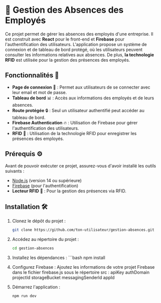# 🚀 Gestion des Absences des Employés

Ce projet permet de gérer les absences des employés d'une entreprise. Il est construit avec **React** pour le front-end et **Firebase** pour l'authentification des utilisateurs. L'application propose un système de connexion et de tableau de bord protégé, où les utilisateurs peuvent consulter les informations relatives aux absences. De plus, **la technologie RFID** est utilisée pour la gestion des présences des employés.

## Fonctionnalités 🎯

- **Page de connexion** 🔑 : Permet aux utilisateurs de se connecter avec leur email et mot de passe.
- **Tableau de bord** 📊 : Accès aux informations des employés et de leurs absences.
- **Route protégée** 🔒 : Seul un utilisateur authentifié peut accéder au tableau de bord.
- **Firebase Authentication** 🔥 : Utilisation de Firebase pour gérer l'authentification des utilisateurs.
- **RFID** 📡 : Utilisation de la technologie RFID pour enregistrer les présences des employés.

## Prérequis ⚙️

Avant de pouvoir exécuter ce projet, assurez-vous d'avoir installé les outils suivants :

- [Node.js](https://nodejs.org/) (version 14 ou supérieure)
- [Firebase](https://firebase.google.com/) (pour l'authentification)
- **Lecteur RFID** 📇 : Pour la gestion des présences via RFID.

## Installation 🛠️

1. Clonez le dépôt du projet :

   ```bash
   git clone https://github.com/ton-utilisateur/gestion-absences.git
2. Accédez au répertoire du projet :
    ```bash
    cd gestion-absences
3. Installez les dépendances :
        ```bash
    npm install
4. Configurez Firebase :
    Ajoutez les informations de votre projet Firebase dans le fichier firebase.js sous le répertoire src :
    apiKey
    authDomain
    projectId
    storageBucket
    messagingSenderId
    appId
5. Démarrez l'application :
    ```bash
    npm run dev

 

